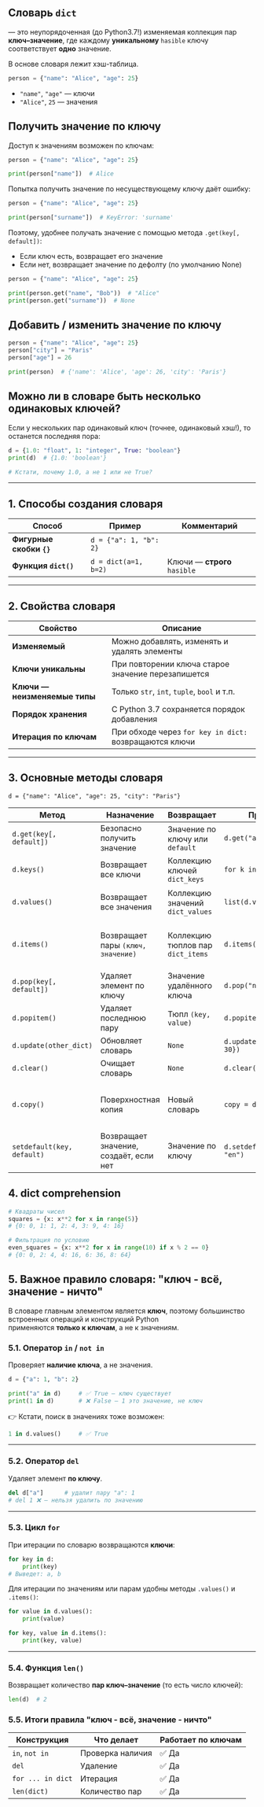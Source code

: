 ## Словарь `dict`

— это неупорядоченная (до Python3.7!) изменяемая коллекция пар **ключ–значение**,
где каждому **уникальному** `hasible` ключу соответствует **одно** значение.

В основе словаря лежит хэш-таблица.

```python
person = {"name": "Alice", "age": 25}
```

* `"name"`, `"age"` — ключи
* `"Alice"`, `25` — значения

## Получить значение по ключу

Доступ к значениям возможен по ключам:

```python
person = {"name": "Alice", "age": 25}

print(person["name"])  # Alice
```

Попытка получить значение по несуществующему ключу даёт ошибку:

```python
person = {"name": "Alice", "age": 25}

print(person["surname"])  # KeyError: 'surname'
```

Поэтому, удобнее получать значение с помощью метода `.get(key[, default])`:
* Если ключ есть, возвращает его значение
* Если нет, возвращает значение по дефолту (по умолчанию None) 

```python
person = {"name": "Alice", "age": 25}

print(person.get("name", "Bob"))  # "Alice"
print(person.get("surname"))  # None
```

## Добавить / изменить значение по ключу

```python
person = {"name": "Alice", "age": 25}
person["city"] = "Paris"
person["age"] = 26

print(person)  # {'name': 'Alice', 'age': 26, 'city': 'Paris'}
```

## Можно ли в словаре быть несколько одинаковых ключей?

Если у нескольких пар одинаковый ключ (точнее, одинаковый хэш!), то останется последняя пора:

```python
d = {1.0: "float", 1: "integer", True: "boolean"}
print(d)  # {1.0: 'boolean'}

# Кстати, почему 1.0, а не 1 или не True?
```

---

## 1. Способы создания словаря

| Способ                    | Пример                              | Комментарий                  |
|---------------------------| ----------------------------------- |------------------------------|
| **Фигурные скобки `{}`**  | `d = {"a": 1, "b": 2}`              |                              |
| **Функция `dict()`**      | `d = dict(a=1, b=2)`                | Ключи — **строго** `hasible` |


---

## 2. Свойства словаря

| Свойство                      | Описание                                               |
| ----------------------------- | ------------------------------------------------------ |
| **Изменяемый**                | Можно добавлять, изменять и удалять элементы           |
| **Ключи уникальны**           | При повторении ключа старое значение перезапишется     |
| **Ключи — неизменяемые типы** | Только `str`, `int`, `tuple`, `bool` и т.п.            |
| **Порядок хранения**          | С Python 3.7 сохраняется порядок добавления            |
| **Итерация по ключам**        | При обходе через `for key in dict:` возвращаются ключи |

---

## 3. Основные методы словаря

`d = {"name": "Alice", "age": 25, "city": "Paris"}`

| Метод                      | Назначение                             | Возвращает                        | Пример                       | Результат                                             |
| -------------------------- | -------------------------------------- |-----------------------------------| ---------------------------- |-------------------------------------------------------|
| `d.get(key[, default])`    | Безопасно получить значение            | Значение по ключу или `default`   | `d.get("age", 0)`            | `25`                                                  |
| `d.keys()`                 | Возвращает все ключи                   | Коллекцию ключей `dict_keys`      | `for k in d.keys():`         | `['name', 'age', 'city']`                             |
| `d.values()`               | Возвращает все значения                | Коллекцию значений `dict_values`  | `list(d.values())`           | `[ 'Alice', 25, 'Paris']`                             |
| `d.items()`                | Возвращает пары `(ключ, значение)`     | Коллекцию тюплов пар `dict_items` | `d.items()`                  | `[('name', 'Alice'), ('age', 25), ('city', 'Paris')]` |
| `d.pop(key[, default])`    | Удаляет элемент по ключу               | Значение удалённого ключа         | `d.pop("name")`              | `'Alice'`                                             |
| `d.popitem()`              | Удаляет последнюю пару                 | Тюпл `(key, value)`               | `d.popitem()`                | `('city', 'Paris')`                                   |
| `d.update(other_dict)`     | Обновляет словарь                      | `None`                            | `d.update({"age": 30})`      | `None`                                                |
| `d.clear()`                | Очищает словарь                        | `None`                            | `d.clear()`                  | `None`                                                |
| `d.copy()`                 | Поверхностная копия                    | Новый словарь                     | `copy = d.copy()`            | `{'name': 'Alice', 'age': 25, 'city': 'Paris'}`       |
| `setdefault(key, default)` | Возвращает значение, создаёт, если нет | Значение по ключу                 | `d.setdefault("lang", "en")` | `'en'` (если ключа нет, создаёт)                      |



## 4. dict comprehension


```python
# Квадраты чисел
squares = {x: x**2 for x in range(5)}
# {0: 0, 1: 1, 2: 4, 3: 9, 4: 16}

# Фильтрация по условию
even_squares = {x: x**2 for x in range(10) if x % 2 == 0}
# {0: 0, 2: 4, 4: 16, 6: 36, 8: 64}
```


## 5. Важное правило словаря: "ключ - всё, значение - ничто"

В словаре главным элементом является **ключ**, поэтому большинство встроенных операций и конструкций Python  
применяются **только к ключам**, а не к значениям.

### 5.1. Оператор `in` / `not in`

Проверяет **наличие ключа**, а не значения.

```python
d = {"a": 1, "b": 2}

print("a" in d)     # ✅ True — ключ существует
print(1 in d)       # ❌ False — 1 это значение, не ключ
```

👉 Кстати, поиск в значениях тоже возможен:

```python
1 in d.values()     # ✅ True
```

---

### 5.2. Оператор `del`

Удаляет элемент **по ключу**.

```python
del d["a"]      # удалит пару "a": 1
# del 1 ❌ — нельзя удалить по значению
```

---

### 5.3. Цикл `for`

При итерации по словарю возвращаются **ключи**:

```python
for key in d:
    print(key)
# Выведет: a, b
```

Для итерации по значениям или парам удобны методы `.values()` и `.items()`:

```python
for value in d.values():
    print(value)

for key, value in d.items():
    print(key, value)
```

---

### 5.4. Функция `len()`

Возвращает количество **пар ключ–значение** (то есть число ключей):

```python
len(d)  # 2
```

### 5.5. Итоги правила "ключ - всё, значение - ничто"

| Конструкция              | Что делает                 | Работает по ключам    |
| ------------------------ | -------------------------- | --------------------- |
| `in`, `not in`           | Проверка наличия           | ✅ Да                  |
| `del`                    | Удаление                   | ✅ Да                  |
| `for ... in dict`        | Итерация                   | ✅ Да                  |
| `len(dict)`              | Количество пар             | ✅ Да                  |

